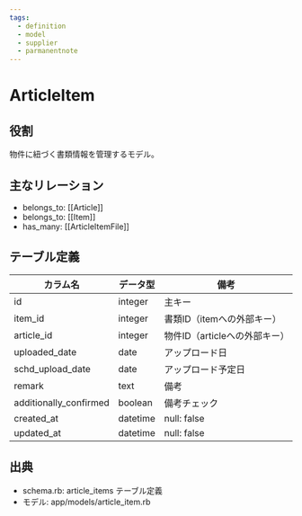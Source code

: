 ```yaml
---
tags:
  - definition
  - model
  - supplier
  - parmanentnote
---
```


# ArticleItem

## 役割
物件に紐づく書類情報を管理するモデル。

## 主なリレーション
- belongs_to: [[Article]]
- belongs_to: [[Item]]
- has_many: [[ArticleItemFile]]

## テーブル定義

| カラム名 | データ型 | 備考 |
|---|---|---|
| id | integer | 主キー |
| item_id | integer | 書類ID（itemへの外部キー） |
| article_id | integer | 物件ID（articleへの外部キー） |
| uploaded_date | date | アップロード日 |
| schd_upload_date | date | アップロード予定日 |
| remark | text | 備考 |
| additionally_confirmed | boolean | 備考チェック |
| created_at | datetime | null: false |
| updated_at | datetime | null: false |

## 出典
- schema.rb: article_items テーブル定義
- モデル: app/models/article_item.rb 